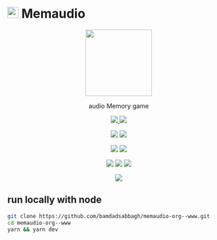 <!--suppress HtmlDeprecatedAttribute, HtmlRequiredAltAttribute -->

# <img width=25 src="https://i.imgur.com/FpnyKo3.png"> Memaudio

<p align=center>
    <a href="https://memaudio.org">
        <img width=150 src="https://i.imgur.com/FpnyKo3.png">
    </a>
</p>

<p align=center>
    audio Memory game
</p>

<p align=center>
    <a href="https://github.com/bamdadsabbagh/memaudio-org--www">
        <img src="https://img.shields.io/github/stars/bamdadsabbagh/memaudio-org--www?label=git">
    </a>
    <img src="https://img.shields.io/github/license/bamdadsabbagh/memaudio-org--www">
</p>

<p align=center>
    <img src="https://img.shields.io/github/languages/count/bamdadsabbagh/memaudio-org--www">
    <img src="https://img.shields.io/github/languages/top/bamdadsabbagh/memaudio-org--www">
</p>

<p align=center>
    <img src="https://img.shields.io/github/v/release/bamdadsabbagh/memaudio-org--www">
    <img src="https://api.codeclimate.com/v1/badges/78d1a314056a36cc6440/maintainability">
</p>

<p align=center>
    <img src="https://img.shields.io/david/bamdadsabbagh/memaudio-org--www">
    <img src="https://img.shields.io/david/dev/bamdadsabbagh/memaudio-org--www">
    <img src="https://img.shields.io/snyk/vulnerabilities/github/bamdadsabbagh/memaudio-org--www">
</p>

<p align=center>
    <img src="https://img.shields.io/badge/ci-github--actions-yellowgreen">
</p>

## run locally with node

```bash
git clone https://github.com/bamdadsabbagh/memaudio-org--www.git
cd memaudio-org--www
yarn && yarn dev
```
